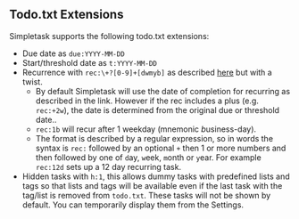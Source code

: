 Todo.txt Extensions
-------------------

Simpletask supports the following todo.txt extensions:

-   Due date as `due:YYYY-MM-DD`
-   Start/threshold date as `t:YYYY-MM-DD`
-   Recurrence with `rec:\+?[0-9]+[dwmyb]` as described [here](https://github.com/bram85/topydo/wiki/Recurrence) but with a twist.
    - By default Simpletask will use the date of completion for recurring as described in the link. However if the rec includes a plus (e.g. `rec:+2w`), the date is determined from the original due or threshold date..
    - `rec:1b` will recur after 1 weekday (mnemonic *b*usiness-day). 
    - The format is described by a regular expression, so in words the syntax is `rec:` followed by an optional `+` then 1 or more numbers and then followed by one of `d`ay, `w`eek, `m`onth or `y`ear. For example `rec:12d` sets up a 12 day recurring task.
- Hidden tasks with `h:1`, this allows dummy tasks with predefined lists and tags so that lists and tags will be available even if the last task with the tag/list is removed from `todo.txt`. These tasks will not be shown by default. You can temporarily display them from the Settings.
